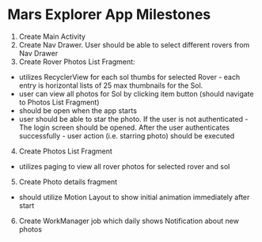 # Mars Explorer App Milestones

1. Create Main Activity
2. Create Nav Drawer. User should be able to select different rovers from Nav Drawer
3. Create Rover Photos List Fragment:
- utilizes RecyclerView for each sol thumbs for selected Rover - each entry is horizontal lists of 25 max thumbnails for the Sol.
- user can view all photos for Sol by clicking item button (should navigate to Photos List Fragment)
- should be open when the app starts
- user should be able to star the photo. If the user is not authenticated - The login screen should be opened. After the user authenticates successfully - user action (i.e. starring photo) should be executed
4. Create Photos List Fragment
- utilizes paging to view all rover photos for selected rover and sol
5. Create Photo details fragment
- should utilize Motion Layout to show initial animation immediately after start
6. Create WorkManager job which daily shows Notification about new photos

